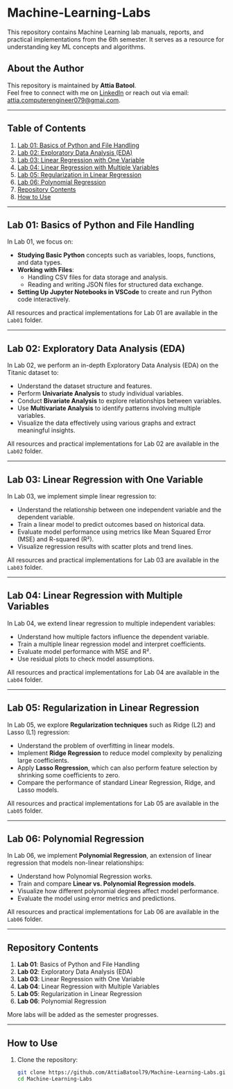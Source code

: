 # Machine-Learning-Labs

This repository contains Machine Learning lab manuals, reports, and practical implementations from the 6th semester. It serves as a resource for understanding key ML concepts and algorithms.

## About the Author
This repository is maintained by **Attia Batool**.  
Feel free to connect with me on [LinkedIn](https://www.linkedin.com/in/attia-batool-079-engineer) or reach out via email: attia.computerengineer079@gmai.com.

---

## Table of Contents
1. [Lab 01: Basics of Python and File Handling](#lab-01-basics-of-python-and-file-handling)
2. [Lab 02: Exploratory Data Analysis (EDA)](#lab-02-exploratory-data-analysis-eda)
3. [Lab 03: Linear Regression with One Variable](#lab-03-linear-regression-with-one-variable)
4. [Lab 04: Linear Regression with Multiple Variables](#lab-04-linear-regression-with-multiple-variables)
5. [Lab 05: Regularization in Linear Regression](#lab-05-regularization-in-linear-regression)
6. [Lab 06: Polynomial Regression](#lab-06-polynomial-regression)
7. [Repository Contents](#repository-contents)
8. [How to Use](#how-to-use)

---

## Lab 01: Basics of Python and File Handling
In Lab 01, we focus on:
- **Studying Basic Python** concepts such as variables, loops, functions, and data types.
- **Working with Files**:
  - Handling CSV files for data storage and analysis.
  - Reading and writing JSON files for structured data exchange.
- **Setting Up Jupyter Notebooks in VSCode** to create and run Python code interactively.

All resources and practical implementations for Lab 01 are available in the `Lab01` folder.

---

## Lab 02: Exploratory Data Analysis (EDA)
In Lab 02, we perform an in-depth Exploratory Data Analysis (EDA) on the Titanic dataset to:
- Understand the dataset structure and features.
- Perform **Univariate Analysis** to study individual variables.
- Conduct **Bivariate Analysis** to explore relationships between variables.
- Use **Multivariate Analysis** to identify patterns involving multiple variables.
- Visualize the data effectively using various graphs and extract meaningful insights.

All resources and practical implementations for Lab 02 are available in the `Lab02` folder.

---

## Lab 03: Linear Regression with One Variable
In Lab 03, we implement simple linear regression to:
- Understand the relationship between one independent variable and the dependent variable.
- Train a linear model to predict outcomes based on historical data.
- Evaluate model performance using metrics like Mean Squared Error (MSE) and R-squared (R²).
- Visualize regression results with scatter plots and trend lines.

All resources and practical implementations for Lab 03 are available in the `Lab03` folder.

---

## Lab 04: Linear Regression with Multiple Variables
In Lab 04, we extend linear regression to multiple independent variables:
- Understand how multiple factors influence the dependent variable.
- Train a multiple linear regression model and interpret coefficients.
- Evaluate model performance with MSE and R².
- Use residual plots to check model assumptions.

All resources and practical implementations for Lab 04 are available in the `Lab04` folder.

---

## Lab 05: Regularization in Linear Regression
In Lab 05, we explore **Regularization techniques** such as Ridge (L2) and Lasso (L1) regression:
- Understand the problem of overfitting in linear models.
- Implement **Ridge Regression** to reduce model complexity by penalizing large coefficients.
- Apply **Lasso Regression**, which can also perform feature selection by shrinking some coefficients to zero.
- Compare the performance of standard Linear Regression, Ridge, and Lasso models.

All resources and practical implementations for Lab 05 are available in the `Lab05` folder.

---

## Lab 06: Polynomial Regression
In Lab 06, we implement **Polynomial Regression**, an extension of linear regression that models non-linear relationships:
- Understand how Polynomial Regression works.
- Train and compare **Linear vs. Polynomial Regression models**.
- Visualize how different polynomial degrees affect model performance.
- Evaluate the model using error metrics and predictions.

All resources and practical implementations for Lab 06 are available in the `Lab06` folder.

---

## Repository Contents
1. **Lab 01**: Basics of Python and File Handling
2. **Lab 02**: Exploratory Data Analysis (EDA)
3. **Lab 03**: Linear Regression with One Variable
4. **Lab 04**: Linear Regression with Multiple Variables
5. **Lab 05**: Regularization in Linear Regression
6. **Lab 06**: Polynomial Regression

More labs will be added as the semester progresses.

---

## How to Use
1. Clone the repository:
   ```bash
   git clone https://github.com/AttiaBatool79/Machine-Learning-Labs.git
   cd Machine-Learning-Labs
   ```

